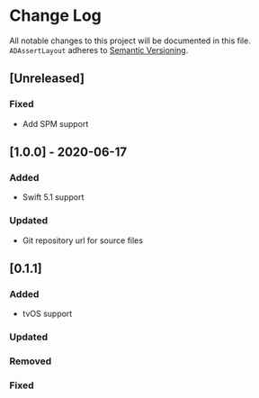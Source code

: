 # Change Log
All notable changes to this project will be documented in this file.
`ADAssertLayout` adheres to [Semantic Versioning](http://semver.org/).

## [Unreleased]

### Fixed

- Add SPM support

## [1.0.0] - 2020-06-17

### Added
- Swift 5.1 support

### Updated

- Git repository url for source files

## [0.1.1]

### Added
- tvOS support

### Updated

### Removed

### Fixed
